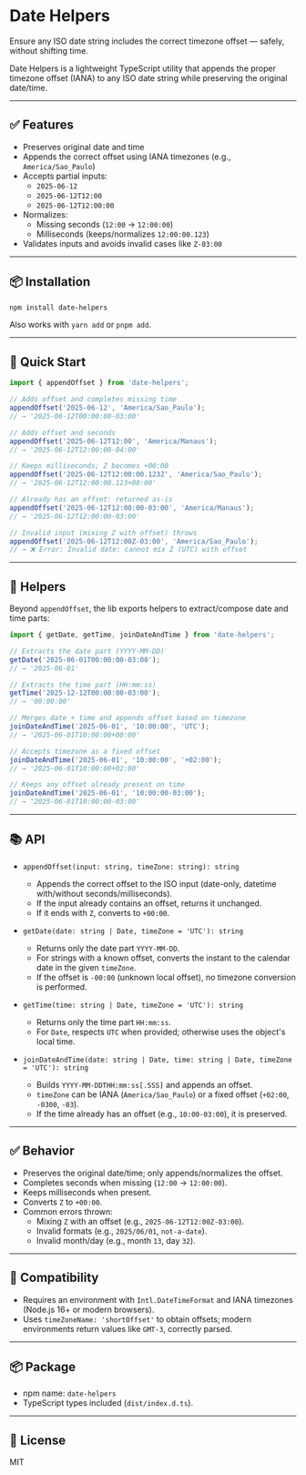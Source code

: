 # Date Helpers

Ensure any ISO date string includes the correct timezone offset — safely, without shifting time.

Date Helpers is a lightweight TypeScript utility that appends the proper timezone offset (IANA) to any ISO date string while preserving the original date/time.

---

## ✅ Features

- Preserves original date and time
- Appends the correct offset using IANA timezones (e.g., `America/Sao_Paulo`)
- Accepts partial inputs:
  - `2025-06-12`
  - `2025-06-12T12:00`
  - `2025-06-12T12:00:00`
- Normalizes:
  - Missing seconds (`12:00` → `12:00:00`)
  - Milliseconds (keeps/normalizes `12:00:00.123`)
- Validates inputs and avoids invalid cases like `Z-03:00`

---

## 📦 Installation

```bash
npm install date-helpers
```

Also works with `yarn add` or `pnpm add`.

---

## 🚀 Quick Start

```ts
import { appendOffset } from 'date-helpers';

// Adds offset and completes missing time
appendOffset('2025-06-12', 'America/Sao_Paulo');
// → '2025-06-12T00:00:00-03:00'

// Adds offset and seconds
appendOffset('2025-06-12T12:00', 'America/Manaus');
// → '2025-06-12T12:00:00-04:00'

// Keeps milliseconds; Z becomes +00:00
appendOffset('2025-06-12T12:00:00.123Z', 'America/Sao_Paulo');
// → '2025-06-12T12:00:00.123+00:00'

// Already has an offset: returned as-is
appendOffset('2025-06-12T12:00:00-03:00', 'America/Manaus');
// → '2025-06-12T12:00:00-03:00'

// Invalid input (mixing Z with offset) throws
appendOffset('2025-06-12T12:00Z-03:00', 'America/Sao_Paulo');
// → ❌ Error: Invalid date: cannot mix Z (UTC) with offset
```

---

## 🧰 Helpers

Beyond `appendOffset`, the lib exports helpers to extract/compose date and time parts:

```ts
import { getDate, getTime, joinDateAndTime } from 'date-helpers';

// Extracts the date part (YYYY-MM-DD)
getDate('2025-06-01T00:00:00-03:00');
// → '2025-06-01'

// Extracts the time part (HH:mm:ss)
getTime('2025-12-12T00:00:00-03:00');
// → '00:00:00'

// Merges date + time and appends offset based on timezone
joinDateAndTime('2025-06-01', '10:00:00', 'UTC');
// → '2025-06-01T10:00:00+00:00'

// Accepts timezone as a fixed offset
joinDateAndTime('2025-06-01', '10:00:00', '+02:00');
// → '2025-06-01T10:00:00+02:00'

// Keeps any offset already present on time
joinDateAndTime('2025-06-01', '10:00:00-03:00');
// → '2025-06-01T10:00:00-03:00'
```

---

## 📚 API

- `appendOffset(input: string, timeZone: string): string`
  - Appends the correct offset to the ISO input (date-only, datetime with/without seconds/milliseconds).
  - If the input already contains an offset, returns it unchanged.
  - If it ends with `Z`, converts to `+00:00`.

- `getDate(date: string | Date, timeZone = 'UTC'): string`
  - Returns only the date part `YYYY-MM-DD`.
  - For strings with a known offset, converts the instant to the calendar date in the given `timeZone`.
  - If the offset is `-00:00` (unknown local offset), no timezone conversion is performed.

- `getTime(time: string | Date, timeZone = 'UTC'): string`
  - Returns only the time part `HH:mm:ss`.
  - For `Date`, respects `UTC` when provided; otherwise uses the object's local time.

- `joinDateAndTime(date: string | Date, time: string | Date, timeZone = 'UTC'): string`
  - Builds `YYYY-MM-DDTHH:mm:ss[.SSS]` and appends an offset.
  - `timeZone` can be IANA (`America/Sao_Paulo`) or a fixed offset (`+02:00`, `-0300`, `-03`).
  - If the time already has an offset (e.g., `10:00-03:00`), it is preserved.

---

## ✅ Behavior

- Preserves the original date/time; only appends/normalizes the offset.
- Completes seconds when missing (`12:00` → `12:00:00`).
- Keeps milliseconds when present.
- Converts `Z` to `+00:00`.
- Common errors thrown:
  - Mixing `Z` with an offset (e.g., `2025-06-12T12:00Z-03:00`).
  - Invalid formats (e.g., `2025/06/01`, `not-a-date`).
  - Invalid month/day (e.g., month `13`, day `32`).

---

## 🔌 Compatibility

- Requires an environment with `Intl.DateTimeFormat` and IANA timezones
  (Node.js 16+ or modern browsers).
- Uses `timeZoneName: 'shortOffset'` to obtain offsets; modern environments return
  values like `GMT-3`, correctly parsed.

---

## 📦 Package

- npm name: `date-helpers`
- TypeScript types included (`dist/index.d.ts`).

---

## 📄 License

MIT

